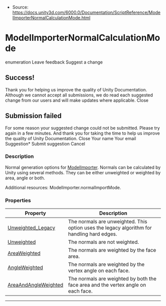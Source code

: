 * Source: https://docs.unity3d.com/6000.0/Documentation/ScriptReference/ModelImporterNormalCalculationMode.html

# ModelImporterNormalCalculationMode
enumeration
Leave feedback
Suggest a change
## Success!
Thank you for helping us improve the quality of Unity Documentation. Although we cannot accept all submissions, we do read each suggested change from our users and will make updates where applicable.
Close
## Submission failed
For some reason your suggested change could not be submitted. Please <a>try again</a> in a few minutes. And thank you for taking the time to help us improve the quality of Unity Documentation.
Close
Your name Your email Suggestion* Submit suggestion
Cancel
### Description
Normal generation options for [ModelImporter](https://docs.unity3d.com/6000.0/Documentation/ScriptReference/ModelImporter.html).
Normals can be calculated by Unity using several methods. They can be either unweighted or weighted by area, angle or both.  
  
Additional resources: ModelImporter.normalImportMode.
### Properties
Property | Description  
---|---  
[Unweighted_Legacy](https://docs.unity3d.com/6000.0/Documentation/ScriptReference/ModelImporterNormalCalculationMode.Unweighted_Legacy.html) | The normals are unweighted. This option uses the legacy algorithm for handling hard edges.  
[Unweighted](https://docs.unity3d.com/6000.0/Documentation/ScriptReference/ModelImporterNormalCalculationMode.Unweighted.html) | The normals are not weighted.  
[AreaWeighted](https://docs.unity3d.com/6000.0/Documentation/ScriptReference/ModelImporterNormalCalculationMode.AreaWeighted.html) | The normals are weighted by the face area.  
[AngleWeighted](https://docs.unity3d.com/6000.0/Documentation/ScriptReference/ModelImporterNormalCalculationMode.AngleWeighted.html) | The normals are weighted by the vertex angle on each face.  
[AreaAndAngleWeighted](https://docs.unity3d.com/6000.0/Documentation/ScriptReference/ModelImporterNormalCalculationMode.AreaAndAngleWeighted.html) | The normals are weighted by both the face area and the vertex angle on each face.  
* * *
